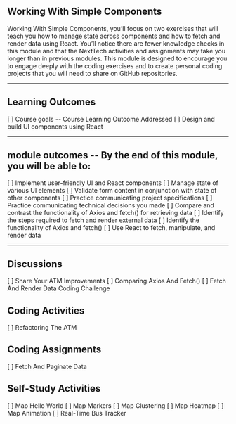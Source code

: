 Working With Simple Components
----------------------------------

Working With Simple Components, you’ll focus on two exercises that will teach you how to manage state across components and how to fetch and render data using React. You’ll notice there are fewer knowledge checks in this module and that the NextTech activities and assignments may take you longer than in previous modules. This module is designed to encourage you to engage deeply with the coding exercises and to create personal coding projects that you will need to share on GitHub repositories.

----------------------

Learning Outcomes
------------------------------
[ ] Course goals -- Course Learning Outcome Addressed
[ ] Design and build UI components using React 

--------------------------------------------
module outcomes -- By the end of this module, you will be able to:
----------------------------------------
[ ] Implement user-friendly UI and React components
[ ] Manage state of various UI elements
[ ] Validate form content in conjunction with state of other components
[ ] Practice communicating project specifications 
[ ] Practice communicating technical decisions you made 
[ ] Compare and contrast the functionality of Axios and fetch() for retrieving data
[ ] Identify the steps required to fetch and render external data
[ ] Identify the functionality of Axios and fetch()
[ ] Use React to fetch, manipulate, and render data

----------------------------------

Discussions
----------------------
[ ] Share Your ATM Improvements
[ ] Comparing Axios And Fetch()
[ ] Fetch And Render Data Coding Challenge


Coding Activities
------------------------------
[ ] Refactoring The ATM


Coding Assignments
------------------------------
[ ] Fetch And Paginate Data


Self-Study Activities
----------------------
[ ] Map Hello World
[ ] Map Markers
[ ] Map Clustering
[ ] Map Heatmap
[ ] Map Animation
[ ] Real-Time Bus Tracker
